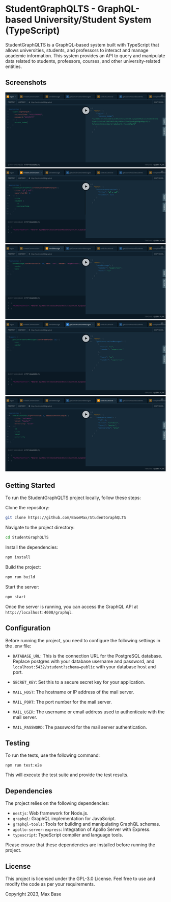 # StudentGraphQLTS - GraphQL-based University/Student System (TypeScript)

StudentGraphQLTS is a GraphQL-based system built with TypeScript that allows universities, students, and professors to interact and manage academic information. This system provides an API to query and manipulate data related to students, professors, courses, and other university-related entities.

## Screenshots
![graphql](https://raw.githubusercontent.com/BaseMax/StudentGraphQLTS/main/screenshots/Screenshot%20from%202023-07-19%2023-28-08.png)
![graphql](https://raw.githubusercontent.com/BaseMax/StudentGraphQLTS/main/screenshots/Screenshot%20from%202023-07-19%2023-28-51.png)
![graphql](https://raw.githubusercontent.com/BaseMax/StudentGraphQLTS/main/screenshots/Screenshot%20from%202023-07-19%2023-32-38.png)
![graphql](https://raw.githubusercontent.com/BaseMax/StudentGraphQLTS/main/screenshots/Screenshot%20from%202023-07-19%2023-32-54.png)
![graphql](https://raw.githubusercontent.com/BaseMax/StudentGraphQLTS/main/screenshots/Screenshot%20from%202023-07-19%2023-33-35.png)

## Getting Started

To run the StudentGraphQLTS project locally, follow these steps:

Clone the repository:
```bash
git clone https://github.com/BaseMax/StudentGraphQLTS
```

Navigate to the project directory:
```bash
cd StudentGraphQLTS
```

Install the dependencies:
```bash
npm install
```

Build the project:
```bash
npm run build
```

Start the server:
```bash
npm start
```

Once the server is running, you can access the GraphQL API at `http://localhost:4000/graphql`.

## Configuration

Before running the project, you need to configure the following settings in the .env file:

- `DATABASE_URL`: This is the connection URL for the PostgreSQL database. Replace postgres with your database username and password, and `localhost:5432/student?schema=public` with your database host and port.

- `SECRET_KEY`: Set this to a secure secret key for your application.

- `MAIL_HOST`: The hostname or IP address of the mail server.

- `MAIL_PORT`: The port number for the mail server.

- `MAIL_USER`: The username or email address used to authenticate with the mail server.

- `MAIL_PASSWORD`: The password for the mail server authentication.

## Testing

To run the tests, use the following command:

```shell
npm run test:e2e
```

This will execute the test suite and provide the test results.

## Dependencies

The project relies on the following dependencies:

- `nestjs`: Web framework for Node.js.
- `graphql`: GraphQL implementation for JavaScript.
- `graphql-tools`: Tools for building and manipulating GraphQL schemas.
- `apollo-server-express`: Integration of Apollo Server with Express.
- `typescript`: TypeScript compiler and language tools.

Please ensure that these dependencies are installed before running the project.

## License

This project is licensed under the GPL-3.0 License. Feel free to use and modify the code as per your requirements.

Copyright 2023, Max Base
